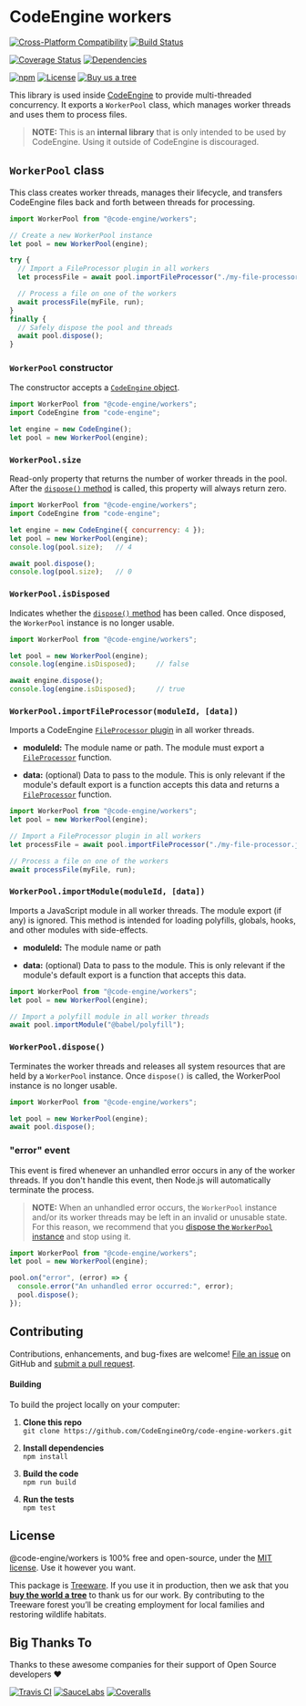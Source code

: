 CodeEngine workers
======================================

[![Cross-Platform Compatibility](https://engine.codes/img/badges/os-badges.svg)](https://github.com/CodeEngineOrg/code-engine-workers/blob/master/.github/workflows/CI-CD.yaml)
[![Build Status](https://github.com/CodeEngineOrg/code-engine-workers/workflows/CI-CD/badge.svg)](https://github.com/CodeEngineOrg/code-engine-workers/blob/master/.github/workflows/CI-CD.yaml)

[![Coverage Status](https://coveralls.io/repos/github/CodeEngineOrg/code-engine-workers/badge.svg?branch=master)](https://coveralls.io/github/CodeEngineOrg/code-engine-workers)
[![Dependencies](https://david-dm.org/CodeEngineOrg/code-engine-workers.svg)](https://david-dm.org/CodeEngineOrg/code-engine-workers)

[![npm](https://img.shields.io/npm/v/@code-engine/workers.svg)](https://www.npmjs.com/package/@code-engine/workers)
[![License](https://img.shields.io/npm/l/@code-engine/workers.svg)](LICENSE)
[![Buy us a tree](https://img.shields.io/badge/Treeware-%F0%9F%8C%B3-lightgreen)](https://plant.treeware.earth/CodeEngineOrg/code-engine-workers)



This library is used inside [CodeEngine](https://engine.codes/) to provide multi-threaded concurrency. It exports a `WorkerPool` class, which manages worker threads and uses them to process files.

> **NOTE:** This is an **internal library** that is only intended to be used by CodeEngine. Using it outside of CodeEngine is discouraged.



`WorkerPool` class
-------------------------------
This class creates worker threads, manages their lifecycle, and transfers CodeEngine files back and forth between threads for processing.

```javascript
import WorkerPool from "@code-engine/workers";

// Create a new WorkerPool instance
let pool = new WorkerPool(engine);

try {
  // Import a FileProcessor plugin in all workers
  let processFile = await pool.importFileProcessor("./my-file-processor.js");

  // Process a file on one of the workers
  await processFile(myFile, run);
}
finally {
  // Safely dispose the pool and threads
  await pool.dispose();
}
```


### `WorkerPool` constructor
The constructor accepts a [`CodeEngine` object](https://github.com/CodeEngineOrg/code-engine-types/blob/master/src/code-engine.d.ts).

```javascript
import WorkerPool from "@code-engine/workers";
import CodeEngine from "code-engine";

let engine = new CodeEngine();
let pool = new WorkerPool(engine);
```


### `WorkerPool.size`
Read-only property that returns the number of worker threads in the pool. After the [`dispose()` method](#workerpooldispose) is called, this property will always return zero.

```javascript
import WorkerPool from "@code-engine/workers";
import CodeEngine from "code-engine";

let engine = new CodeEngine({ concurrency: 4 });
let pool = new WorkerPool(engine);
console.log(pool.size);   // 4

await pool.dispose();
console.log(pool.size);   // 0
```


### `WorkerPool.isDisposed`
Indicates whether the [`dispose()` method](#workerpooldispose) has been called. Once disposed, the `WorkerPool` instance is no longer usable.

```javascript
import WorkerPool from "@code-engine/workers";

let pool = new WorkerPool(engine);
console.log(engine.isDisposed);     // false

await engine.dispose();
console.log(engine.isDisposed);     // true
```


### `WorkerPool.importFileProcessor(moduleId, [data])`
Imports a CodeEngine [`FileProcessor` plugin](https://github.com/CodeEngineOrg/code-engine-types#types) in all worker threads.

- **moduleId:** The module name or path. The module must export a [`FileProcessor`](https://github.com/CodeEngineOrg/code-engine-types#types) function.

- **data:** (optional) Data to pass to the module. This is only relevant if the module's default export is a function accepts this data and returns a [`FileProcessor`](https://github.com/CodeEngineOrg/code-engine-types#types) function.

```javascript
import WorkerPool from "@code-engine/workers";
let pool = new WorkerPool(engine);

// Import a FileProcessor plugin in all workers
let processFile = await pool.importFileProcessor("./my-file-processor.js");

// Process a file on one of the workers
await processFile(myFile, run);
```


### `WorkerPool.importModule(moduleId, [data])`
Imports a JavaScript module in all worker threads. The module export (if any) is ignored. This method is intended for loading polyfills, globals, hooks, and other modules with side-effects.

- **moduleId:** The module name or path

- **data:** (optional) Data to pass to the module. This is only relevant if the module's default export is a function that accepts this data.

```javascript
import WorkerPool from "@code-engine/workers";
let pool = new WorkerPool(engine);

// Import a polyfill module in all worker threads
await pool.importModule("@babel/polyfill");
```


### `WorkerPool.dispose()`
Terminates the worker threads and releases all system resources that are held by a `WorkerPool` instance. Once `dispose()` is called, the WorkerPool instance is no longer usable.

```javascript
import WorkerPool from "@code-engine/workers";

let pool = new WorkerPool(engine);
await pool.dispose();
```


### "error" event
This event is fired whenever an unhandled error occurs in any of the worker threads. If you don't handle this event, then Node.js will automatically terminate the process.

> **NOTE:** When an unhandled error occurs, the `WorkerPool` instance and/or its worker threads may be left in an invalid or unusable state. For this reason, we recommend that you [dispose the `WorkerPool` instance](#workerpooldispose) and stop using it.

```javascript
import WorkerPool from "@code-engine/workers";
let pool = new WorkerPool(engine);

pool.on("error", (error) => {
  console.error("An unhandled error occurred:", error);
  pool.dispose();
});
```



Contributing
--------------------------
Contributions, enhancements, and bug-fixes are welcome!  [File an issue](https://github.com/CodeEngineOrg/code-engine-workers/issues) on GitHub and [submit a pull request](https://github.com/CodeEngineOrg/code-engine-workers/pulls).

#### Building
To build the project locally on your computer:

1. __Clone this repo__<br>
`git clone https://github.com/CodeEngineOrg/code-engine-workers.git`

2. __Install dependencies__<br>
`npm install`

3. __Build the code__<br>
`npm run build`

4. __Run the tests__<br>
`npm test`



License
--------------------------
@code-engine/workers is 100% free and open-source, under the [MIT license](LICENSE). Use it however you want.

This package is [Treeware](http://treeware.earth). If you use it in production, then we ask that you [**buy the world a tree**](https://plant.treeware.earth/CodeEngineOrg/code-engine-workers) to thank us for our work. By contributing to the Treeware forest you’ll be creating employment for local families and restoring wildlife habitats.



Big Thanks To
--------------------------
Thanks to these awesome companies for their support of Open Source developers ❤

[![Travis CI](https://engine.codes/img/badges/travis-ci.svg)](https://travis-ci.com)
[![SauceLabs](https://engine.codes/img/badges/sauce-labs.svg)](https://saucelabs.com)
[![Coveralls](https://engine.codes/img/badges/coveralls.svg)](https://coveralls.io)
